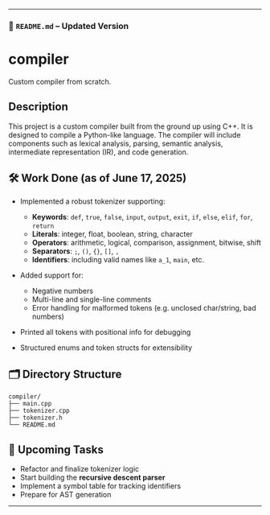 ---

### 📄 `README.md` – Updated Version

# compiler

Custom compiler from scratch.

## Description

This project is a custom compiler built from the ground up using C++. It is designed to compile a Python-like language. The compiler will include components such as lexical analysis, parsing, semantic analysis, intermediate representation (IR), and code generation.

## 🛠️ Work Done (as of June 17, 2025)

* Implemented a robust tokenizer supporting:

  * **Keywords**: `def`, `true`, `false`, `input`, `output`, `exit`, `if`, `else`, `elif`, `for`, `return`
  * **Literals**: integer, float, boolean, string, character
  * **Operators**: arithmetic, logical, comparison, assignment, bitwise, shift
  * **Separators**: `;`, `()`, `{}`, `[]`, `,`
  * **Identifiers**: including valid names like `a_1`, `main`, etc.
* Added support for:

  * Negative numbers
  * Multi-line and single-line comments
  * Error handling for malformed tokens (e.g. unclosed char/string, bad numbers)
* Printed all tokens with positional info for debugging
* Structured enums and token structs for extensibility

## 🗂️ Directory Structure

```
compiler/
├── main.cpp
├── tokenizer.cpp
├── tokenizer.h
└── README.md
```

## 🚧 Upcoming Tasks

* Refactor and finalize tokenizer logic
* Start building the **recursive descent parser**
* Implement a symbol table for tracking identifiers
* Prepare for AST generation

---